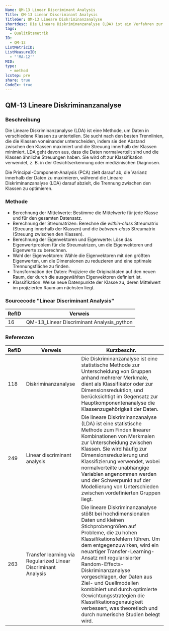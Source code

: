 ```yaml
---
Name: QM-13 Linear Discriminant Analysis
Title: QM-13 Linear Discriminant Analysis
TitleGer: QM-13 Lineare Diskriminanzanalyse
shortdesc: Die Lineare Diskriminanzanalyse (LDA) ist ein Verfahren zur Klassifikation, das lineare Trennlinien findet, um Datenpunkte anhand ihrer Merkmale optimal in vordefinierte Klassen zu unterteilen.
tags:
  - Qualitätsmetrik
ID:
  - QM-13
ListMetricID: 
ListMeasureID:
  - "'MA-12'"
MID: 
type:
  - method
lcstep: pre
share: true
CodeEx: true
---
```

## QM-13 Lineare Diskriminanzanalyse

### Beschreibung

Die Lineare Diskriminanzanalyse (LDA) ist eine Methode, um Daten in verschiedene Klassen zu unterteilen. Sie sucht nach den besten Trennlinien, die die Klassen voneinander unterscheiden, indem sie den Abstand zwischen den Klassen maximiert und die Streuung innerhalb der Klassen minimiert. LDA geht davon aus, dass die Daten normalverteilt sind und die Klassen ähnliche Streuungen haben. Sie wird oft zur Klassifikation verwendet, z. B. in der Gesichtserkennung oder medizinischen Diagnosen.

Die Principal-Component-Analysis (PCA) zielt darauf ab, die Varianz innerhalb der Daten zu maximieren, während die Lineare Diskriminanzanalyse (LDA) darauf abzielt, die Trennung zwischen den Klassen zu optimieren. 

### Methode

- Berechnung der Mittelwerte: Bestimme die Mittelwerte für jede Klasse und für den gesamten Datensatz.
- Berechnung der Streumatrizen: Berechne die _within-class_ Streumatrix (Streuung innerhalb der Klassen) und die _between-class_ Streumatrix (Streuung zwischen den Klassen).
- Berechnung der Eigenvektoren und Eigenwerte: Löse das Eigenwertproblem für die Streumatrizen, um die Eigenvektoren und Eigenwerte zu berechnen.
- Wahl der Eigenvektoren: Wähle die Eigenvektoren mit den größten Eigenwerten, um die Dimensionen zu reduzieren und eine optimale Trennungsfläche zu finden.
- Transformation der Daten: Projiziere die Originaldaten auf den neuen Raum, der durch die ausgewählten Eigenvektoren definiert ist.
- Klassifikation: Weise neue Datenpunkte der Klasse zu, deren Mittelwert im projizierten Raum am nächsten liegt.


### Sourcecode "Linear Discriminant Analysis"
| RefID | Verweis                                   |
| ----- | ----------------------------------------- |
| 16    | QM-13_Linear Discriminant Analysis_python |


### Referenzen
| RefID | Verweis                                                          | Kurzbeschr.                                                                                                                                                                                                                                                                                                                                                                                                                                                                                            |
| ----- | ---------------------------------------------------------------- | ------------------------------------------------------------------------------------------------------------------------------------------------------------------------------------------------------------------------------------------------------------------------------------------------------------------------------------------------------------------------------------------------------------------------------------------------------------------------------------------------------ |
| 118   |  Diskriminanzanalyse                                             | Die Diskriminanzanalyse ist eine statistische Methode zur Unterscheidung von Gruppen anhand mehrerer Merkmale, dient als Klassifikator oder zur Dimensionsreduktion, und berücksichtigt im Gegensatz zur Hauptkomponentenanalyse die Klassenzugehörigkeit der Daten.                                                                                                                                                                                                                                   |
| 249   |  Linear discriminant analysis                                    | Die lineare Diskriminanzanalyse (LDA) ist eine statistische Methode zum Finden linearer Kombinationen von Merkmalen zur Unterscheidung zwischen Klassen. Sie wird häufig zur Dimensionsreduzierung und Klassifizierung verwendet, wobei normalverteilte unabhängige Variablen angenommen werden und der Schwerpunkt auf der Modellierung von Unterschieden zwischen vordefinierten Gruppen liegt.                                                                                                      |
| 263   |  Transfer learning via Regularized Linear Discriminant Analysis  | Die lineare Diskriminanzanalyse stößt bei hochdimensionalen Daten und kleinen Stichprobengrößen auf Probleme, die zu hohen Klassifikationsfehlern führen. Um dem entgegenzuwirken, wird ein neuartiger Transfer-Learning-Ansatz mit regularisierter Random-Effects-Diskriminanzanalyse vorgeschlagen, der Daten aus Ziel- und Quellmodellen kombiniert und durch optimierte Gewichtungsstrategien die Klassifikationsgenauigkeit verbessert, was theoretisch und durch numerische Studien belegt wird. |
